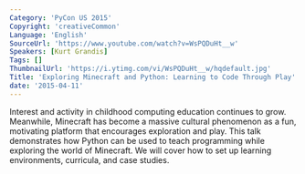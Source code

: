 ```yaml
---
Category: 'PyCon US 2015'
Copyright: 'creativeCommon'
Language: 'English'
SourceUrl: 'https://www.youtube.com/watch?v=WsPQDuHt__w'
Speakers: [Kurt Grandis]
Tags: []
ThumbnailUrl: 'https://i.ytimg.com/vi/WsPQDuHt__w/hqdefault.jpg'
Title: 'Exploring Minecraft and Python: Learning to Code Through Play'
date: '2015-04-11'
---
```

Interest and activity in childhood computing education continues to grow. Meanwhile, Minecraft has become a massive cultural phenomenon as a fun, motivating platform that encourages exploration and play. This talk demonstrates how Python can be used to teach programming while exploring the world of Minecraft. We will cover how to set up learning environments, curricula, and case studies.
